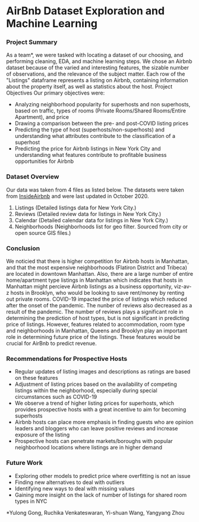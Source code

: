 # AirBnb Dataset Exploration and Machine Learning

### Project Summary

As a team*, we were tasked with locating a dataset of our choosing, and performing cleaning, EDA, and machine learning steps. We chose an Airbnb dataset because of the varied and interesting features, the sizable number of observations, and the relevance of the subject matter. Each row of the "Listings" dataframe represents a listing on Airbnb, containing information about the property itself, as well as statistics about the host. 
Project Objectives
Our primary objectives were:
* Analyzing neighborhood popularity for superhosts and non superhosts, based on traffic, types of rooms (Private Rooms/Shared Rooms/Entire Apartment), and price
* Drawing a comparison between the pre- and post-COVID listing prices
* Predicting the type of host (superhosts/non-superhosts) and understanding what attributes contribute to the classification of a superhost
* Predicting the price for Airbnb listings in New York City and understanding what features contribute to profitable business opportunities for Airbnb
### Dataset Overview
Our data was taken from 4 files as listed below. The datasets were taken from [InsideAirbnb](http://insideairbnb.com/get-the-data.html) and were last updated in October 2020.
1.	Listings (Detailed listings data for New York City.)
2.	Reviews (Detailed review data for listings in New York City.)
3.	Calendar (Detailed calendar data for listings in New York City.)
4.	Neighborhoods (Neighborhoods list for geo filter. Sourced from city or open source GIS files.)

### Conclusion

We noticied that there is higher competition for Airbnb hosts in Manhattan, and that the most expensive neighborhoods (Flatiron District and Tribeca) are located in downtown Manhattan. Also, there are a large number of entire home/apartment type listings in Manhattan which indicates that hosts in Manhattan might percieve Airbnb listings as a business opportunity, viz-av-z hosts in Brooklyn, who would be looking to save rent/money by renting out private rooms.
COVID-19 impacted the price of listings which reduced after the onset of the pandemic. The nunber of reviews also decreased as a result of the pandemic.
The number of reviews plays a significant role in determining the prediction of host types, but is not significant in predicting price of listings. However, features related to accommodation, room type and neighborhoods in Manhattan, Queens and Brooklyn play an important role in determining future price of the listings. These features would be crucial for AirBnb to predict revenue.

### Recommendations for Prospective Hosts

* Regular updates of listing images and descriptions as ratings are based on these features
* Adjustment of listing prices based on the availability of competing listings within the neighborhood, especially during special circumstances such as COVID-19
* We observe a trend of higher listing prices for superhosts, which provides prospective hosts with a great incentive to aim for becoming superhosts
* Airbnb hosts can place more emphasis in finding guests who are opinion leaders and bloggers who can leave positive reviews and increase exposure of the listing
* Prospective hosts can penetrate markets/boroughs with popular neighborhood locations where listings are in higher demand

### Future Work

* Exploring other models to predict price where overfitting is not an issue
* Finding new alternatives to deal with outliers
* Identifying new ways to deal with missing values
* Gaining more insight on the lack of number of listings for shared room types in NYC

*Yulong Gong, Ruchika Venkateswaran, Yi-shuan Wang, Yangyang Zhou
